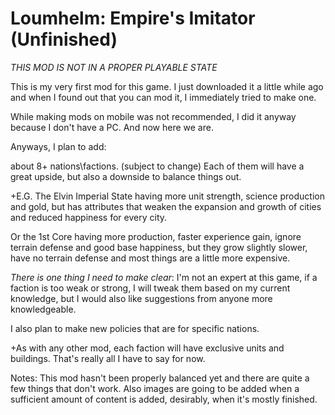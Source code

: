 # Loumhelm: Empire's Imitator (Unfinished)
*THIS MOD IS NOT IN A PROPER PLAYABLE STATE*


This is my very first mod for this game.
I just downloaded it a little while ago and when I found out that you can mod it, I immediately tried to make one.

While making mods on mobile was not recommended, I did it anyway because I don't have a PC.
And now here we are.

Anyways, I plan to add:

about 8+ nations\factions. (subject to change)
Each of them will have a great upside, but also a downside to balance things out.

+E.G. The Elvin Imperial State having more unit strength, science production and gold, but has attributes that weaken the expansion and growth of cities and reduced happiness for every city.

Or the 1st Core having more production, faster experience gain, ignore terrain defense and good base happiness, but they grow slightly slower, have no terrain defense and most things are a little more expensive.

*There is one thing I need to make clear*:      I'm not an expert at this game, if a faction is too weak or strong, I will tweak them based on my current knowledge, but I would also like suggestions from anyone more knowledgeable.

I also plan to make new policies that are for specific nations.

+As with any other mod, each faction will have exclusive units and buildings.
That's really all I have to say for now.


Notes: This mod hasn't been properly balanced yet and there are quite a few things that don't work.
Also images are going to be added when a sufficient amount of content is added, desirably, when it's mostly finished.
